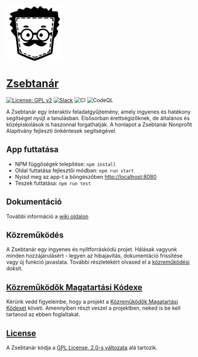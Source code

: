 ![Zsebtanár][logo]

# [Zsebtanár][website]

[![License: GPL v2][license-shield]][license-link]
[![Slack][slack-shield]][slack-link]
![CI](https://github.com/zsebtanar/zsebtanar-proto/workflows/CI/badge.svg)
![CodeQL](https://github.com/zsebtanar/zsebtanar-proto/workflows/CodeQL/badge.svg)

A Zsebtanár egy interaktív feladatgyűjtemény, amely ingyenes és hatékony segítséget nyújt a tanulásban.
Elsősorban érettségizőknek, de általános és középiskolások is haszonnal forgathatják.
A honlapot a Zsebtanár Nonprofit Alapítvány fejleszti önkéntesek segítségével.

## App futtatása

- NPM függőségek telepítése: `npm install`
- Oldal futtatása fejlesztői módban: `npm run start`
- Nyisd meg az app-t a böngészőben [http://localhost:8080](http://localhost:8080)
- Teszek futtatása: `npm run test`

## Dokumentáció

További információ a [wiki oldalon][wiki]

## Közreműködés

A Zsebtanár egy ingyenes és nyíltforráskódú projet. Hálásak vagyunk minden hozzájárulásért - legyen az hibajavítás, dokumentáció frissítése vagy új funkció javaslata. További részletekért olvased el a [közreműködési][contributing] doksit.

## [Közreműködők Magatartási Kódexe][coc]

Kérünk vedd figyelembe, hogy a projekt a [Közreműködők Magatartási Kódexet][coc] követi. Amennyiben részt veszel a projektben, neked is be kell tartanod az ebben foglaltakat.

## [License][license]

A Zsebtanár kódja a [GPL License, 2.0-s változata][license] alá tartozik.

[website]: https://zsebtanar.hu
[wiki]: https://github.com/zsebtanar/zsebtanar-proto/wiki
[logo]: https://github.com/zsebtanar/zsebtanar-proto/raw/develop/resources/assets/logo.png
[license-shield]: https://img.shields.io/badge/License-GPL%20v2-blue.svg?style=shield
[license-link]: https://www.gnu.org/licenses/old-licenses/gpl-2.0.en.html
[slack-shield]: https://img.shields.io/badge/chat-on_slack-e01563.svg?longCache=true&logo=slack
[slack-link]: https://zsebtanar.slack.com
[travis-shield]: https://travis-ci.com/zsebtanar/zsebtanar-proto.svg?branch=master
[travis-link]: https://travis-ci.com/github/zsebtanar/zsebtanar-proto
[license]: LICENSE
[coc]: .github/CODE_OF_CONDUCT.md
[contributing]: .github/CONTRIBUTING.md
